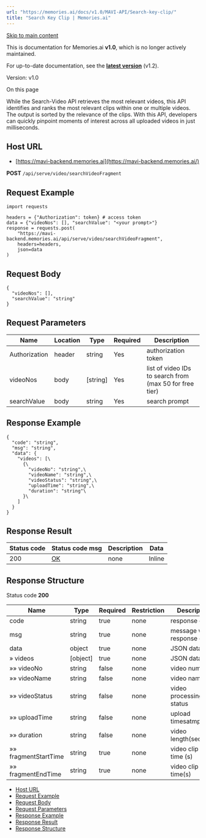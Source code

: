 ```yaml
---
url: "https://memories.ai/docs/v1.0/MAVI-API/Search-key-clip/"
title: "Search Key Clip | Memories.ai"
---
```


[Skip to main content](https://memories.ai/docs/v1.0/MAVI-API/Search-key-clip/#__docusaurus_skipToContent_fallback)

This is documentation for Memories.ai **v1.0**, which is no longer actively maintained.

For up-to-date documentation, see the **[latest version](https://memories.ai/docs/)** (v1.2).

Version: v1.0

On this page

While the Search-Video API retrieves the most relevant videos, this API identifies and ranks the most relevant clips within one or multiple videos. The output is sorted by the relevance of the clips. With this API, developers can quickly pinpoint moments of interest across all uploaded videos in just milliseconds.

## Host URL [​](https://memories.ai/docs/v1.0/MAVI-API/Search-key-clip/\#host-url "Direct link to Host URL")

- [https://mavi-backend.memories.ai](https://mavi-backend.memories.ai/)

**POST** `/api/serve/video/searchVideoFragment`

## Request Example [​](https://memories.ai/docs/v1.0/MAVI-API/Search-key-clip/\#request-example "Direct link to Request Example")

```codeBlockLines_e6Vv
import requests

headers = {"Authorization": token} # access token
data = {"videoNos": [], "searchValue": "<your prompt>"}
response = requests.post(
    "https://mavi-backend.memories.ai/api/serve/video/searchVideoFragment",
    headers=headers,
    json=data
)

```

## Request Body [​](https://memories.ai/docs/v1.0/MAVI-API/Search-key-clip/\#request-body "Direct link to Request Body")

```codeBlockLines_e6Vv
{
  "videoNos": [],
  "searchValue": "string"
}

```

## Request Parameters [​](https://memories.ai/docs/v1.0/MAVI-API/Search-key-clip/\#request-parameters "Direct link to Request Parameters")

| Name | Location | Type | Required | Description |
| --- | --- | --- | --- | --- |
| Authorization | header | string | Yes | authorization token |
| videoNos | body | \[string\] | Yes | list of video IDs to search from (max 50 for free tier) |
| searchValue | body | string | Yes | search prompt |

## Response Example [​](https://memories.ai/docs/v1.0/MAVI-API/Search-key-clip/\#response-example "Direct link to Response Example")

```codeBlockLines_e6Vv
{
  "code": "string",
  "msg": "string",
  "data": {
    "videos": [\
      {\
        "videoNo": "string",\
        "videoName": "string",\
        "videoStatus": "string",\
        "uploadTime": "string",\
        "duration": "string"\
      }\
    ]
  }
}

```

## Response Result [​](https://memories.ai/docs/v1.0/MAVI-API/Search-key-clip/\#response-result "Direct link to Response Result")

| Status code | Status code msg | Description | Data |
| --- | --- | --- | --- |
| 200 | [OK](https://tools.ietf.org/html/rfc7231#section-6.3.1) | none | Inline |

## Response Structure [​](https://memories.ai/docs/v1.0/MAVI-API/Search-key-clip/\#response-structure "Direct link to Response Structure")

Status code **200**

| Name | Type | Required | Restriction | Description |
| --- | --- | --- | --- | --- |
| code | string | true | none | response code |
| msg | string | true | none | message with response code |
| data | object | true | none | JSON data |
| » videos | \[object\] | true | none | JSON data |
| »» videoNo | string | false | none | video number |
| »» videoName | string | false | none | video name/title |
| »» videoStatus | string | false | none | video processing status |
| »» uploadTime | string | false | none | upload timesatmp(ms) |
| »» duration | string | false | none | video length(seconds) |
| »» fragmentStartTime | string | true | none | video clip start time (s) |
| »» fragmentEndTime | string | true | none | video clip end time(s) |

- [Host URL](https://memories.ai/docs/v1.0/MAVI-API/Search-key-clip/#host-url)
- [Request Example](https://memories.ai/docs/v1.0/MAVI-API/Search-key-clip/#request-example)
- [Request Body](https://memories.ai/docs/v1.0/MAVI-API/Search-key-clip/#request-body)
- [Request Parameters](https://memories.ai/docs/v1.0/MAVI-API/Search-key-clip/#request-parameters)
- [Response Example](https://memories.ai/docs/v1.0/MAVI-API/Search-key-clip/#response-example)
- [Response Result](https://memories.ai/docs/v1.0/MAVI-API/Search-key-clip/#response-result)
- [Response Structure](https://memories.ai/docs/v1.0/MAVI-API/Search-key-clip/#response-structure)